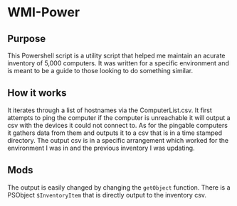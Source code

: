 # WMI-Power

## Purpose

This Powershell script is a utility script that helped me maintain an acurate inventory of 5,000 computers.
It was written for a specific environment and is meant to be a guide to those looking to do something similar. 

## How it works

It iterates through a list of hostnames via the ComputerList.csv. It first attempts to ping the computer if the computer
is unreachable it will output a csv with the devices it could not connect to. As for the pingable computers it gathers
data from them and outputs it to a csv that is in a time stamped directory. The output csv is in a specific arrangement
which worked for the environment I was in and the previous inventory I was updating.  

## Mods

The output is easily changed by changing the `getObject` function. There is a PSObject `$InventoryItem` that is directly output to the inventory csv.  
